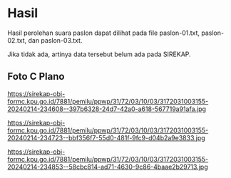 # Hasil

Hasil perolehan suara paslon dapat dilihat pada file paslon-01.txt, paslon-02.txt, dan paslon-03.txt.

Jika tidak ada, artinya data tersebut belum ada pada SIREKAP.

## Foto C Plano

https://sirekap-obj-formc.kpu.go.id/7881/pemilu/ppwp/31/72/03/10/03/3172031003155-20240214-234608--397b6328-24d7-42a0-a618-567719a91afa.jpg

https://sirekap-obj-formc.kpu.go.id/7881/pemilu/ppwp/31/72/03/10/03/3172031003155-20240214-234723--bbf356f7-55d0-481f-9fc9-d04b2a9e3833.jpg

https://sirekap-obj-formc.kpu.go.id/7881/pemilu/ppwp/31/72/03/10/03/3172031003155-20240214-234853--58cbc814-ad71-4630-9c86-4baae2b29713.jpg
